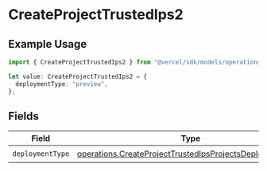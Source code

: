 # CreateProjectTrustedIps2

## Example Usage

```typescript
import { CreateProjectTrustedIps2 } from "@vercel/sdk/models/operations/createproject.js";

let value: CreateProjectTrustedIps2 = {
  deploymentType: "preview",
};
```

## Fields

| Field                                                                                                                                | Type                                                                                                                                 | Required                                                                                                                             | Description                                                                                                                          |
| ------------------------------------------------------------------------------------------------------------------------------------ | ------------------------------------------------------------------------------------------------------------------------------------ | ------------------------------------------------------------------------------------------------------------------------------------ | ------------------------------------------------------------------------------------------------------------------------------------ |
| `deploymentType`                                                                                                                     | [operations.CreateProjectTrustedIpsProjectsDeploymentType](../../models/operations/createprojecttrustedipsprojectsdeploymenttype.md) | :heavy_check_mark:                                                                                                                   | N/A                                                                                                                                  |